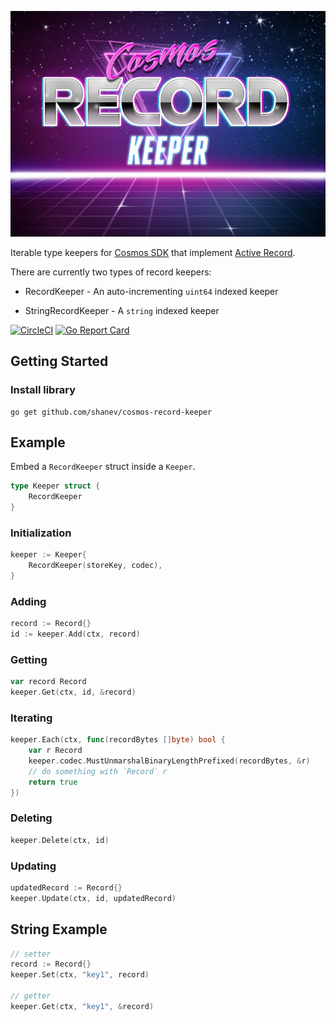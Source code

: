 ![logo](./logo.jpg)

Iterable type keepers for [Cosmos SDK](https://github.com/cosmos/cosmos-sdk) that implement [Active Record](https://en.wikipedia.org/wiki/Active_record_pattern).

There are currently two types of record keepers:
* RecordKeeper - An auto-incrementing `uint64` indexed keeper
- StringRecordKeeper - A `string` indexed keeper

[![CircleCI](https://circleci.com/gh/shanev/cosmos-record-keeper.svg?style=svg)](https://circleci.com/gh/shanev/cosmos-record-keeper)
[![Go Report Card](https://goreportcard.com/badge/github.com/shanev/cosmos-record-keeper)](https://goreportcard.com/report/github.com/shanev/cosmos-record-keeper)

## Getting Started

### Install library

```
go get github.com/shanev/cosmos-record-keeper
```

## Example

Embed a `RecordKeeper` struct inside a `Keeper`.

```go
type Keeper struct {
    RecordKeeper
}
```

### Initialization

```go
keeper := Keeper{
    RecordKeeper(storeKey, codec),
}
```

### Adding

```go
record := Record{}
id := keeper.Add(ctx, record)
```

### Getting

```go
var record Record
keeper.Get(ctx, id, &record)
```

### Iterating

```go
keeper.Each(ctx, func(recordBytes []byte) bool {
    var r Record
    keeper.codec.MustUnmarshalBinaryLengthPrefixed(recordBytes, &r)
    // do something with `Record` r
    return true
})
```

### Deleting
```go
keeper.Delete(ctx, id)
```

### Updating
```go
updatedRecord := Record{}
keeper.Update(ctx, id, updatedRecord)
```

## String Example

```go
// setter
record := Record{}
keeper.Set(ctx, "key1", record)

// getter
keeper.Get(ctx, "key1", &record)
```
